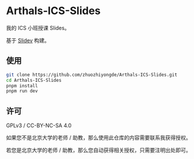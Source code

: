 # Arthals-ICS-Slides

我的 ICS 小班授课 Slides。

基于 [Slidev](https://sli.dev/) 构建。

## 使用

```bash
git clone https://github.com/zhuozhiyongde/Arthals-ICS-Slides.git
cd Arthals-ICS-Slides
pnpm install
pnpm run dev
```

## 许可

GPLv3 / CC-BY-NC-SA 4.0

如果您不是北京大学的老师 / 助教，那么使用此仓库的内容需要联系我获得授权。

若您是北京大学的老师 / 助教，那么您自动获得相关授权，只需要注明出处即可。
